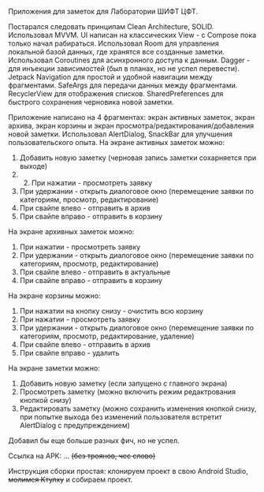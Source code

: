 Приложения для заметок для Лаборатории ШИФТ ЦФТ.

Постарался следовать принципам Clean Architecture, SOLID. Использовал MVVM.
UI написан на классических View - с Compose пока только начал рабираться.
Использовал Room для управления локальной базой данных, где хранятся все созданные заметки. Использовал Coroutines для асинхронного доступа к данным.
Dagger - для инъекции зависимостей (был в планах, но не успел перевести). Jetpack Navigation для простой и удобной навигации между фрагментами. SafeArgs для передачи данных между фрагментами.
RecyclerView для отображения списков. SharedPreferences для быстрого сохранения черновика новой заметки.

Приложение написано на 4 фрагментах: экран активных заметок, экран архива, экран корзины и экран просмотра/редактирования/добавления новой заметки.
Использовал AlertDialog, SnackBar для улучшения пользовательского опыта.
На экране активных заметок можно:
1. Добавить новую заметку (черновая запись заметки сохарняется при выходе)
2. 2. При нажатии - просмотреть заявку
3. При удержании - открыть диалоговое окно (перемещение заявки по категориям, просмотр, редактирование)
4. При свайпе влево - отправить в архив
5. При свайпе вправо - отправить в корзину

На экране архивных заметок можно:
1. При нажатии - просмотреть заявку
2. При удержании - открыть диалоговое окно (перемещение заявки по категориям, просмотр, редактирование)
3. При свайпе влево - отправить в актуальные
4. При свайпе вправо - отправить в корзину

На экране корзины можно:
1. При нажатии на кнопку снизу - очистить всю корзину
2. При нажатии - просмотреть заявку
3. При удержании - открыть диалоговое окно (перемещение заявки по категориям, просмотр, редактирование, удаление)
4. При свайпе влево - отправить в архив
5. При свайпе вправо - удалить

На экране заметки можно:
1. Добавить новую заметку (если запущено с главного экрана)
2. Просмотреть заметку (можно включить режим редактрования кнопкой снизу)
3. Редактировать заметку (можно сохранить изменения кнопкой снизу, при попытке выхода без изменений пользователя встретит AlertDialog с предупреждением)

Добавил бы еще больше разных фич, но не успел.

Ссылка на APK: ... ~~(без троянов, чес слово)~~

Инструкция сборки простая: клонируем проект в свою Android Studio, ~~молимся Ктулху~~ и собираем проект.
